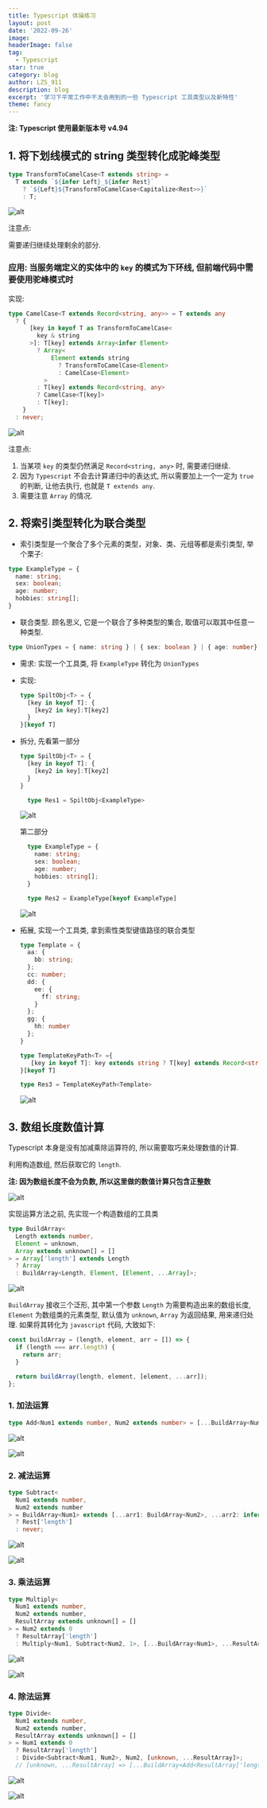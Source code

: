 ```yaml
---
title: Typescript 体操练习
layout: post
date: '2022-09-26'
image:
headerImage: false
tag:
  - Typescript
star: true
category: blog
author: LZS_911
description: blog
excerpt: '学习下平常工作中不太会用到的一些 Typescript 工具类型以及新特性'
theme: fancy
---
```


**注: Typescript 使用最新版本号 v4.94**

## 1. 将下划线模式的 string 类型转化成驼峰类型

```Typescript
type TransformToCamelCase<T extends string> =
  T extends `${infer Left}_${infer Rest}`
    ? `${Left}${TransformToCamelCase<Capitalize<Rest>>}`
    : T;

```

![alt](/assets/typescript/example-1.png)

注意点:

需要递归继续处理剩余的部分.

### 应用: 当服务端定义的实体中的 `key` 的模式为下环线, 但前端代码中需要使用驼峰模式时

实现:

```Typescript
type CamelCase<T extends Record<string, any>> = T extends any
  ? {
      [key in keyof T as TransformToCamelCase<
        key & string
      >]: T[key] extends Array<infer Element>
        ? Array<
            Element extends string
              ? TransformToCamelCase<Element>
              : CamelCase<Element>
          >
        : T[key] extends Record<string, any>
        ? CamelCase<T[key]>
        : T[key];
    }
  : never;
```

![alt](/assets/typescript/example-2.png)

注意点:

1. 当某项 `key` 的类型仍然满足 `Record<string, any>` 时, 需要递归继续.
2. 因为 `Typescript` 不会去计算递归中的表达式, 所以需要加上一个一定为 `true` 的判断, 让他去执行, 也就是 `T extends any`.
3. 需要注意 `Array` 的情况.

## 2. 将索引类型转化为联合类型

* 索引类型是一个聚合了多个元素的类型，对象、类、元组等都是索引类型, 举个栗子:

```Typescript
type ExampleType = {
  name: string;
  sex: boolean;
  age: number;
  hobbies: string[];
}
```

* 联合类型. 顾名思义, 它是一个联合了多种类型的集合, 取值可以取其中任意一种类型.

```Typescript
type UnionTypes = { name: string } | { sex: boolean } | { age: number} | { hobbies: string[] };
```

* 需求: 实现一个工具类, 将 `ExampleType` 转化为 `UnionTypes`

* 实现:

    ```Typescript
    type SpiltObj<T> = {
      [key in keyof T]: {
        [key2 in key]:T[key2]
      }
    }[keyof T]
    ```

* 拆分, 先看第一部分

    ```Typescript
    type SpiltObj<T> = {
      [key in keyof T]: {
        [key2 in key]:T[key2]
      }
    }
    ```

    ```Typescript
      type Res1 = SpiltObj<ExampleType>
     ```

    ![alt](/assets/typescript/example-3.png)

    第二部分

    ```Typescript
      type ExampleType = {
        name: string;
        sex: boolean;
        age: number;
        hobbies: string[];
      }

      type Res2 = ExampleType[keyof ExampleType]
    ```

    ![alt](/assets/typescript/example-4.png)

* 拓展, 实现一个工具类, 拿到索性类型键值路径的联合类型

    ```Typescript
    type Template = {
      aa: {
        bb: string;
      };
      cc: number;
      dd: {
        ee: {
          ff: string;
        }
      };
      gg: {
        hh: number
      };
    }

    type TemplateKeyPath<T> ={
       [key in keyof T]: key extends string ? T[key] extends Record<string, any> ? key | `${key}.${TemplateKeyPath<T[key]>}` : key : never;
    }[keyof T]

    type Res3 = TemplateKeyPath<Template>
    ```

    ![alt](/assets/typescript/example-5.png)

## 3. 数组长度数值计算

Typescript 本身是没有加减乘除运算符的, 所以需要取巧来处理数值的计算.

利用构造数组, 然后获取它的 `length`.

**注: 因为数组长度不会为负数, 所以这里做的数值计算只包含正整数**

![alt](/assets/typescript/example-6.png)

实现运算方法之前, 先实现一个构造数组的工具类

```Typescript
type BuildArray<
  Length extends number,
  Element = unknown,
  Array extends unknown[] = []
> = Array['length'] extends Length
  ? Array
  : BuildArray<Length, Element, [Element, ...Array]>;

```

![alt](/assets/typescript/example-7.png)

`BuildArray` 接收三个泛形, 其中第一个参数 `Length` 为需要构造出来的数组长度, `Element` 为数组类的元素类型, 默认值为 `unknown`, `Array` 为返回结果, 用来递归处理. 如果将其转化为 `javascript` 代码, 大致如下:

```javascript
const buildArray = (length, element, arr = []) => {
  if (length === arr.length) {
    return arr;
  }

  return buildArray(length, element, [element, ...arr]);
};
```

### 1. 加法运算

```typescript
type Add<Num1 extends number, Num2 extends number> = [...BuildArray<Num1>, ...BuildArray<Num2>]['length']
```

![alt](/assets/typescript/example-8.png)

![alt](/assets/typescript/example-9.png)

### 2. 减法运算

```typescript
type Subtract<
  Num1 extends number,
  Num2 extends number
> = BuildArray<Num1> extends [...arr1: BuildArray<Num2>, ...arr2: infer Rest]
  ? Rest['length']
  : never;

```

![alt](/assets/typescript/example-10.png)

![alt](/assets/typescript/example-11.png)

### 3. 乘法运算

```typescript
type Multiply<
  Num1 extends number,
  Num2 extends number,
  ResultArray extends unknown[] = []
> = Num2 extends 0
  ? ResultArray['length']
  : Multiply<Num1, Subtract<Num2, 1>, [...BuildArray<Num1>, ...ResultArray]>;
```

![alt](/assets/typescript/example-12.png)

![alt](/assets/typescript/example-13.png)

### 4. 除法运算

```typescript
type Divide<
  Num1 extends number,
  Num2 extends number,
  ResultArray extends unknown[] = []
> = Num1 extends 0
  ? ResultArray['length']
  : Divide<Subtract<Num1, Num2>, Num2, [unknown, ...ResultArray]>; 
  // [unknown, ...ResultArray] => [...BuildArray<Add<ResultArray['length'], 1> & number>]

```

![alt](/assets/typescript/example-14.png)

![alt](/assets/typescript/example-15.png)
